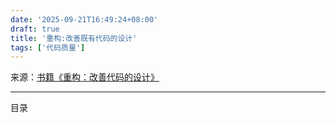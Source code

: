 ```yaml
---
date: '2025-09-21T16:49:24+08:00'
draft: true
title: '重构:改善既有代码的设计'
tags: ['代码质量']
---
```


来源：[书籍《重构：改善代码的设计》](https://gausszhou.github.io/refactoring2-zh/#%E5%86%85%E5%AE%B9%E7%AE%80%E4%BB%8B)

---

目录


